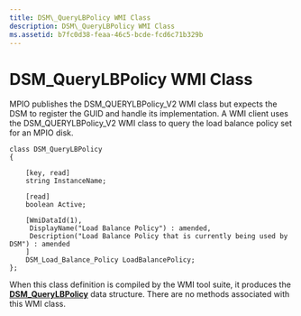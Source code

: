 ```yaml
---
title: DSM\_QueryLBPolicy WMI Class
description: DSM\_QueryLBPolicy WMI Class
ms.assetid: b7fc0d38-feaa-46c5-bcde-fcd6c71b329b
---
```


# DSM\_QueryLBPolicy WMI Class


MPIO publishes the DSM\_QUERYLBPolicy\_V2 WMI class but expects the DSM to register the GUID and handle its implementation. A WMI client uses the DSM\_QUERYLBPolicy\_V2 WMI class to query the load balance policy set for an MPIO disk.

```
class DSM_QueryLBPolicy
{

    [key, read]
    string InstanceName;

    [read]
    boolean Active;

    [WmiDataId(1),
     DisplayName("Load Balance Policy") : amended,
     Description("Load Balance Policy that is currently being used by DSM") : amended
    ]
    DSM_Load_Balance_Policy LoadBalancePolicy;
};
```

When this class definition is compiled by the WMI tool suite, it produces the [**DSM\_QueryLBPolicy**](https://msdn.microsoft.com/library/windows/hardware/ff552719) data structure. There are no methods associated with this WMI class.

 

 





